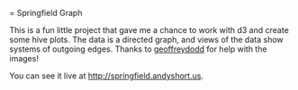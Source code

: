 = Springfield Graph

This is a fun little project that gave me a chance to work with d3 and create some hive plots.
The data is a directed graph, and views of the data show systems of outgoing edges.
Thanks to [geoffreydodd](https://github.com/geoffreydodd) for help with the images!

You can see it live at http://springfield.andyshort.us.
